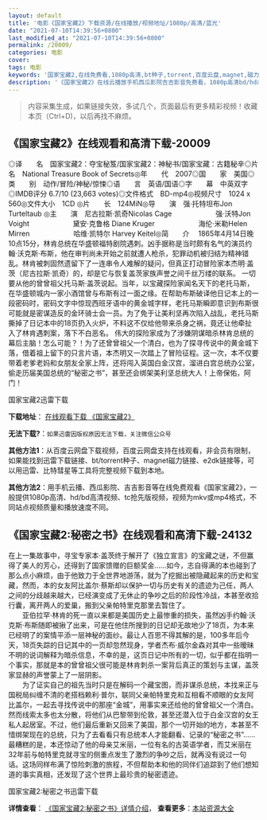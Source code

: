 ```yaml
---
layout: default
title: '电影《国家宝藏2》下载资源/在线播放/视频地址/1080p/高清/蓝光'
date: "2021-07-10T14:39:56+0800"
last_modified_at: "2021-07-10T14:39:56+0800"
permalink: /20009/
categories: 电影
cover:
tags: 电影
keywords: '国家宝藏2,在线免费看,1080p高清,bt种子,torrent,百度云盘,magnet,磁力链,迅雷下载资源'
description: '《国家宝藏2》在线云播放手机西瓜影院吉吉影音免费看，1080p高清bd/hd未删减完整版和tc抢先枪版，mkv/mp4格式，附带bt/torrent种子、magnet/磁力链、百度云盘、网盘资源迅雷下载链接'
---
```


>内容采集生成，如果链接失效，多试几个，页面最后有更多精彩视频！收藏本页（Ctrl+D)，以后再找不麻烦。


## 《国家宝藏2》在线观看和高清下载-20009

◎译　　名　国家宝藏2：夺宝秘笈/国家宝藏2：神秘书/国家宝藏：古籍秘辛◎片　　名　National Treasure Book of Secrets◎年　　代　2007◎国　　家　美国◎类　　别　动作/冒险/神秘/惊悚◎语　　言　英语/国语◎字　　幕　中英双字◎IMDB评分 6.7/10 (23,663 votes)◎文件格式　BD-mp4◎视频尺寸　1024 x 560◎文件大小　1CD ◎片　　长　124MiN◎导　　演　强·托特坦布Jon Turteltaub ◎主　　演　尼古拉斯·凯奇Nicolas Cage 　　　　　　强·沃特Jon Voight 　　　　　　黛安·克鲁格 Diane Kruger 　　　　　　海伦·米勒Helen Mirren 　　　　　　哈维·凯特尔 Harvey Keitel◎简　　介　  1865年4月14日晚10点15分，林肯总统在华盛顿福特剧院遇刺。凶手据称是当时颇有名气的演员约翰·沃克斯·布斯，他在审判尚未开始之前就遭人枪杀，犯罪动机被归结为精神错乱。林肯被刺固然遗留下了一连串令人难解的疑问，但真正打动冒险家本杰明·盖茨（尼古拉斯·凯奇）的，却是它与恢复盖茨家族声誉之间千丝万缕的联系。 一切要从他的曾曾祖父托马斯·盖茨说起。当年，以宝藏探险家闻名天下的老托马斯，在华盛顿城内一家小酒馆曾与布斯有过一面之缘。在帮助布斯破译他日记本上的一段密码时，密码文字中惊现西班牙语中的黄金城字样，老托马斯瞬即意识到布斯很可能就是密谋造反的金环骑士会一员。为了免于让美利坚再次陷入战乱，老托马斯撕掉了日记本中的18页扔入火炉，不料这不仅给他带来杀身之祸，竟还让他牵扯入了林肯遇刺案，落下不白恶名。 伟大的探险家成为了涉嫌阴谋暗杀林肯总统的幕后主脑！怎么可能？！为了还曾曾祖父一个清白，也为了探寻传说中的黄金城下落，借着祖上留下的只言片语，本杰明又一次踏上了冒险征程。这一次，本不仅要带着老爹老妈和女朋友全家上阵，还将闯入英国白金汉宫，溜进白宫总统办公室，偷走历届美国总统的“秘密之书”，甚至还会绑架美利坚总统大人！上帝保佑，阿门！


国家宝藏2迅雷下载

**下载地址**： [在线观看下载 《国家宝藏2》](https://www.993dy.com//vod-detail-id-29146.html) 


**无法下载?**：`如果迅雷因版权原因无法下载，关注微信公众号 `

**其他方法1**：从百度云网盘下载视频，百度云网盘支持在线观看，非会员有限制，如果能找到迅雷下载链接、bt/torrent种子、magnet磁力链接、e2dk链接等，可以用迅雷、比特彗星等工具将完整视频下载到本地。

**其他方法2**：用手机云播、西瓜影院、吉吉影音等在线免费观看《国家宝藏2》，一般提供1080p高清、hd/bd高清视频、tc抢先版视频，视频为mkv或mp4格式，不同站点视频质量和播放速度不同。


## 《国家宝藏2:秘密之书》在线观看和高清下载-24132

在上一集故事中，寻宝专家本·盖茨终于解开了《独立宣言》的宝藏之谜，不但赢得了美人的芳心，还得到了国家馈赠的巨额奖金&hellip;…如今，志自得满的本也碰到了那么点小麻烦，由于他致力于全世界地游荡，就为了挖掘出被隐藏起来的历史和宝藏，然而，本的女友阿比盖尔·蔡斯却以保护一切与历史有关的遗迹为己任，两人之间的分歧越来越大，已经演变成了无休止的争吵之后的阶段性冷战，本甚至收拾行囊，离开两人的爱巢，搬到父亲帕特里克那里去暂住了。<br />　　亚伯拉罕·林肯的死一直以来都是美国历史上最惨重的损失，虽然凶手约翰·沃克斯&middot;布斯随即被揪了出来，可是在他住所搜到的日记却无故地少了18页，为本来已经明了的案情平添一层神秘的面纱。最让人百思不得其解的是，100多年后今天，18页失踪的日记其中的一页却忽然现身，学者杰布&middot;威尔金森对其中一些暧昧不明的说词解释为暗杀信息，不幸的是，这页日记中所有的一切，似乎都在指明一个事实，那就是本的曾曾祖父很可能是林肯刺杀一案背后真正的策划与主谋，盖茨家显赫的声誉蒙上了一层阴影。<br />　　为了证实自己的祖先当时只是在解码一个藏宝图，而非谋杀总统，本找来正与国税局纠缠不清的老搭档赖利&middot;普尔，联同父亲帕特里克和互相看不顺眼的女友阿比盖尔，一起去寻找传说中的那座“金城”，用事实来还给他的曾曾祖父一个清白。然而线索太多也太分散，将他们从巴黎带到伦敦，甚至还潜入位于白金汉宫的女王私人起居室。不过，他们最后重新又回来了美国，那个一切开始的地方，本甚至不惜绑架现在的总统，只为了去看看只有总统本人才能翻看、记录的“秘密之书”……最糟糕的是，本还惊动了他的母亲艾米丽，一位有名的古英语学者，而艾米丽在32年前与帕特里克就寻宝的侧重点发生了激烈的争吵之后，就再没有说过一句话。这场同样布满了惊险刺激的旅程，不但帮助本和他的同伴们追踪到了他们想知道的事实真相，还发现了这个世界上最珍贵的秘密遗迹。


国家宝藏2:秘密之书迅雷下载

**详情查看**： [《国家宝藏2:秘密之书》详情介绍](/movie/24132/)， **查看更多**：[本站资源大全](/movie/t/all/)

